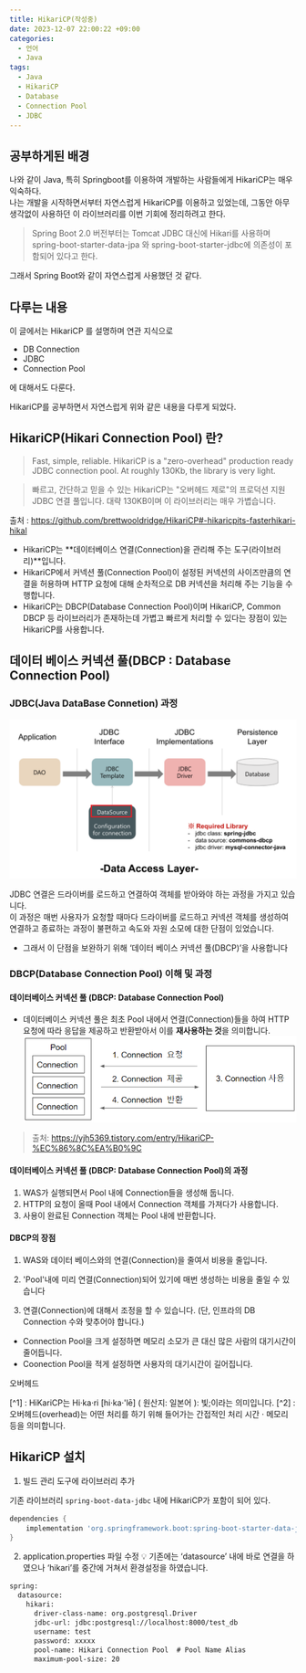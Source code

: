 ```yaml
---
title: HikariCP(작성중)
date: 2023-12-07 22:00:22 +09:00
categories:
  - 언어
  - Java
tags:
  - Java
  - HikariCP
  - Database
  - Connection Pool
  - JDBC
---
```


## 공부하게된 배경

나와 같이 Java, 특히 Springboot를 이용하여 개발하는 사람들에게 HikariCP는 매우 익숙하다.  
나는 개발을 시작하면서부터 자연스럽게 HikariCP를 이용하고 있었는데, 그동안 아무 생각없이 사용하던 이 라이브러리를 이번 기회에 정리하려고 한다.  

> Spring Boot 2.0 버전부터는 Tomcat JDBC 대신에 Hikari를 사용하며 spring-boot-starter-data-jpa 와 spring-boot-starter-jdbc에 의존성이 포함되어 있다고 한다.

그래서 Spring Boot와 같이 자연스럽게 사용했던 것 같다.  

## 다루는 내용
이 글에서는 HikariCP 를 설명하며 연관 지식으로
- DB Connection
- JDBC
- Connection Pool

에 대해서도 다룬다.  

HikariCP를 공부하면서 자연스럽게 위와 같은 내용을 다루게 되었다.


## HikariCP(Hikari Connection Pool) 란?

> Fast, simple, reliable. HikariCP is a "zero-overhead" production ready JDBC connection pool. At roughly 130Kb, the library is very light.

> 빠르고, 간단하고 믿을 수 있는 HikariCP는 "오버헤드 제로"의 프로덕션 지원 JDBC 연결 풀입니다. 대략 130KB이며 이 라이브러리는 매우 가볍습니다.

출처 : https://github.com/brettwooldridge/HikariCP#-hikaricpits-fasterhikari-hikal

- HikariCP는 **데이터베이스 연결(Connection)을 관리해 주는 도구(라이브러리)**입니다.
- HikariCP에서 커넥션 풀(Connection Pool)이 설정된 커넥션의 사이즈만큼의 연결을 허용하며 HTTP 요청에 대해 순차적으로 DB 커넥션을 처리해 주는 기능을 수행합니다.
- HikariCP는 DBCP(Database Connection Pool)이며 HikariCP, Common DBCP 등 라이브러리가 존재하는데 가볍고 빠르게 처리할 수 있다는 장점이 있는 HikariCP를 사용합니다.



## 데이터 베이스 커넥션 풀(DBCP : Database Connection Pool)





### JDBC(Java DataBase Connetion) 과정
![JDBC 과정](/assets/img/posts/2023-12-07-23-45-13.png)

JDBC 연결은 드라이버를 로드하고 연결하여 객체를 받아와야 하는 과정을 가지고 있습니다.  
이 과정은 매번 사용자가 요청할 때마다 드라이버를 로드하고 커넥션 객체를 생성하여 연결하고 종료하는 과정이 불편하고 속도와 자원 소모에 대한 단점이 있었습니다.

- 그래서 이 단점을 보완하기 위해 ‘데이터 베이스 커넥션 풀(DBCP)’을 사용합니다

### DBCP(Database Connection Pool) 이해 및 과정

#### 데이터베이스 커넥션 풀 (DBCP: Database Connection Pool)

- 데이터베이스 커넥션 풀은 최초 Pool 내에서 연결(Connection)들을 하여 HTTP 요청에 따라 응답을 제공하고 반환받아서 이를 **재사용하는 것**을 의미합니다.
![DBCP 과정](/assets/img/posts/2023-12-08-01-33-39.png)
> 출처: https://yjh5369.tistory.com/entry/HikariCP-%EC%86%8C%EA%B0%9C

#### 데이터베이스 커넥션 풀 (DBCP: Database Connection Pool)의 과정

1. WAS가 실행되면서 Pool 내에 Connection들을 생성해 둡니다.
2. HTTP의 요청이 올때 Pool 내에서 Connection 객체를 가져다가 사용합니다.
3. 사용이 완료된 Connection 객체는 Pool 내에 반환합니다.


#### DBCP의 장점

1. WAS와 데이터 베이스와의 연결(Connection)을 줄여서 비용을 줄입니다.

2. 'Pool'내에 미리 연결(Connection)되어 있기에 매번 생성하는 비용을 줄일 수 있습니다

3. 연결(Connection)에 대해서 조정을 할 수 있습니다. (단, 인프라의 DB Connection 수와 맞추어야 합니다.)

- Connection Pool을 크게 설정하면 메모리 소모가 큰 대신 많은 사람의 대기시간이 줄어듭니다.
- Coonection Pool을 적게 설정하면 사용자의 대기시간이 길어집니다.

오버헤드

[^1] : HiKariCP는 Hi·ka·ri [hi·ka·'lē] ( 원산지: 일본어 ): 빛;이라는 의미입니다. 
[^2] : 오버헤드(overhead)는 어떤 처리를 하기 위해 들어가는 간접적인 처리 시간 · 메모리 등을 의미합니다.


## HikariCP 설치

1. 빌드 관리 도구에 라이브러리 추가

기존 라이브러리 `spring-boot-data-jdbc` 내에 HikariCP가 포함이 되어 있다.

```gradle
dependencies {
	implementation 'org.springframework.boot:spring-boot-starter-data-jdbc'
}
```

2. application.properties 파일 수정
💡 기존에는 ‘datasource’ 내에 바로 연결을 하였으나 ‘hikari’를 중간에 거쳐서 환경설정을 하였습니다.

```properties
spring:
  datasource:
    hikari:
      driver-class-name: org.postgresql.Driver
      jdbc-url: jdbc:postgresql://localhost:8000/test_db
      username: test
      password: xxxxx
      pool-name: Hikari Connection Pool  # Pool Name Alias
      maximum-pool-size: 20
```